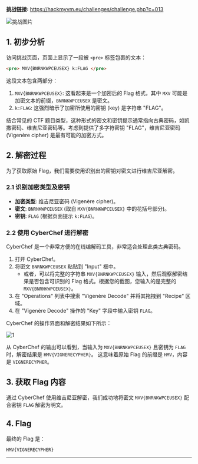**挑战链接:** https://hackmyvm.eu/challenges/challenge.php?c=013

![挑战图片](https://7r1umphk.github.io/image/20250518140039064.webp)

## 1. 初步分析

访问挑战页面，页面上显示了一段被 `<pre>` 标签包裹的文本：

```html
<pre> MXV{BNRNKWPCEUSEX} k:FLAG </pre>
```

这段文本包含两部分：
1.  `MXV{BNRNKWPCEUSEX}`: 这看起来是一个加密后的 Flag 格式，其中 `MXV` 可能是加密文本的前缀，`BNRNKWPCEUSEX` 是密文。
2.  `k:FLAG`: 这强烈暗示了加密所使用的密钥 (key) 是字符串 "FLAG"。

结合常见的 CTF 题目类型，这种形式的密文和密钥提示通常指向古典密码，如凯撒密码、维吉尼亚密码等。考虑到提供了多字符密钥 "FLAG"，维吉尼亚密码 (Vigenère cipher) 是最有可能的加密方式。

## 2. 解密过程

为了获取原始 Flag，我们需要使用识别出的密钥对密文进行维吉尼亚解密。

### 2.1 识别加密类型及密钥

*   **加密类型**: 维吉尼亚密码 (Vigenère cipher)。
*   **密文**: `BNRNKWPCEUSEX` (取自 `MXV{BNRNKWPCEUSEX}` 中的花括号部分)。
*   **密钥**: `FLAG` (根据页面提示 `k:FLAG`)。

### 2.2 使用 CyberChef 进行解密

CyberChef 是一个非常方便的在线编解码工具，非常适合处理此类古典密码。

1.  打开 CyberChef。
2.  将密文 `BNRNKWPCEUSEX` 粘贴到 "Input" 框中。
    *   或者，可以将完整的字符串 `MXV{BNRNKWPCEUSEX}` 输入，然后观察解密结果是否包含可识别的 Flag 格式。根据您的截图，您输入的是完整的 `MXV{BNRNKWPCEUSEX}`。
3.  在 "Operations" 列表中搜索 "Vigenère Decode" 并将其拖拽到 "Recipe" 区域。
4.  在 "Vigenère Decode" 操作的 "Key" 字段中输入密钥 `FLAG`。

CyberChef 的操作界面和解密结果如下所示：

![1](https://7r1umphk.github.io/image/20250702100248579.webp)

从 CyberChef 的输出可以看到，当输入为 `MXV{BNRNKWPCEUSEX}` 且密钥为 `FLAG` 时，解密结果是 `HMV{VIGNERECYPHER}`。
这意味着原始 Flag 的前缀是 `HMV`，内容是 `VIGNERECYPHER`。

## 3. 获取 Flag 内容

通过 CyberChef 使用维吉尼亚解密，我们成功地将密文 `MXV{BNRNKWPCEUSEX}` 配合密钥 `FLAG` 解密为明文。

## 4. Flag

最终的 Flag 是：

```
HMV{VIGNERECYPHER}
```

---